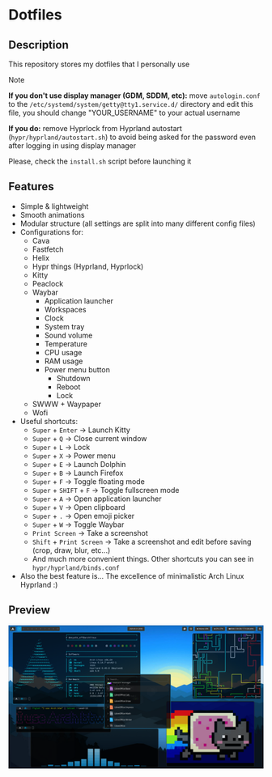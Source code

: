 # Dotfiles

## Description

This repository stores my dotfiles that I personally use

> [!NOTE]
> **If you don't use display manager (GDM, SDDM, etc):** move `autologin.conf` to the `/etc/systemd/system/getty@tty1.service.d/` directory and edit this file, you should change "YOUR_USERNAME" to your actual username
>
> **If you do:** remove Hyprlock from Hyprland autostart (`hypr/hyprland/autostart.sh`) to avoid being asked for the password even after logging in using display manager

Please, check the `install.sh` script before launching it

## Features

* Simple & lightweight
* Smooth animations
* Modular structure (all settings are split into many different config files)
* Configurations for:
    + Cava
    + Fastfetch
    + Helix
    + Hypr things (Hyprland, Hyprlock)
    + Kitty
    + Peaclock
    + Waybar
        - Application launcher
        - Workspaces
        - Clock
        - System tray
        - Sound volume
        - Temperature
        - CPU usage
        - RAM usage
        - Power menu button
            - Shutdown
            - Reboot
            - Lock
    + SWWW + Waypaper
    + Wofi
* Useful shortcuts:
    + `Super` + `Enter` -> Launch Kitty
    + `Super` + `Q` -> Close current window
    + `Super` + `L` -> Lock
    + `Super` + `X` -> Power menu
    + `Super` + `E` -> Launch Dolphin
    + `Super` + `B` -> Launch Firefox
    + `Super` + `F` -> Toggle floating mode
    + `Super` + `SHIFT` + `F` -> Toggle fullscreen mode
    + `Super` + `A` -> Open application launcher
    + `Super` + `V` -> Open clipboard
    + `Super` + `.` -> Open emoji picker
    + `Super` + `W` -> Toggle Waybar
    + `Print Screen` -> Take a screenshot
    + `Shift` + `Print Screen` -> Take a screenshot and edit before saving (crop, draw, blur, etc...)
    + And much more convenient things. Other shortcuts you can see in `hypr/hyprland/binds.conf`
* Also the best feature is... The excellence of minimalistic Arch Linux Hyprland :)

## Preview

![](preview.png)
